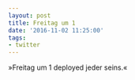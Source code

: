 ```yaml
---
layout: post
title: Freitag um 1
date: '2016-11-02 11:25:00'
tags:
- twitter
---
```


»Freitag um 1 deployed jeder seins.«